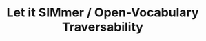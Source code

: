 ---
featured: true
title: "Let it SIMmer / Open-Vocabulary Traversability"
authors: 
  - "Sean Brynjólfsson"
  - "William Pinstrup Huey"
description: |
  TODO: Description
media: 
  - content: "ovt.png"
    alt_text: "..."
  - content: "ovt_seg.png"
    alt_text: "..."
  - content: "labels.png"
    alt_text: "..."
links:
  # - url: ""
  #   text: "Github"
---
